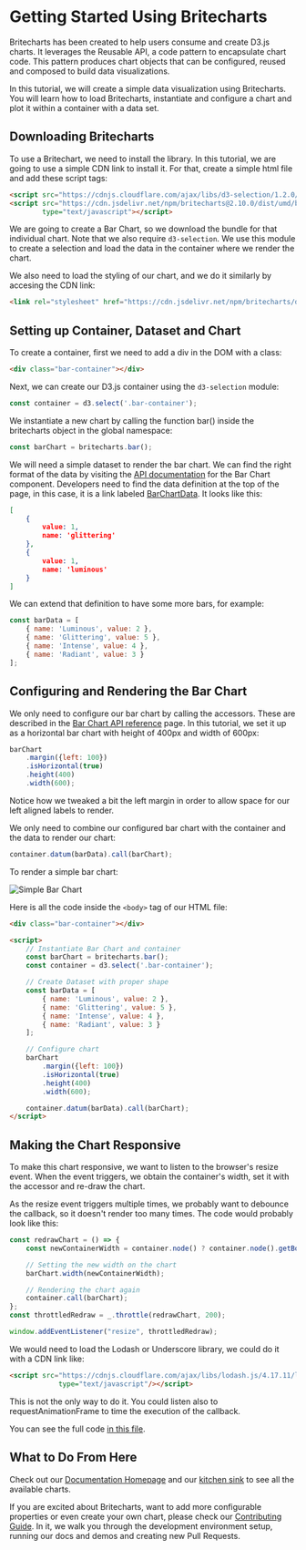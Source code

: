 # Getting Started Using Britecharts
Britecharts has been created to help users consume and create D3.js charts. It leverages the Reusable API, a code pattern to encapsulate chart code. This pattern produces chart objects that can be configured, reused and composed to build data visualizations.

In this tutorial, we will create a simple data visualization using Britecharts. You will learn how to load Britecharts, instantiate and configure a chart and plot it within a container with a data set.

## Downloading Britecharts
To use a Britechart, we need to install the library. In this tutorial, we are going to use a simple CDN link to install it. For that, create a simple html file and add these script tags:

```html
<script src="https://cdnjs.cloudflare.com/ajax/libs/d3-selection/1.2.0/d3-selection.js"></script>
<script src="https://cdn.jsdelivr.net/npm/britecharts@2.10.0/dist/umd/bar.min.js"
        type="text/javascript"></script>
```
We are going to create a Bar Chart, so we download the bundle for that individual chart. Note that we also require `d3-selection`. We use this module to create a selection and load the data in the container where we render the chart.

We also need to load the styling of our chart, and we do it similarly by accesing the CDN link:
```html
<link rel="stylesheet" href="https://cdn.jsdelivr.net/npm/britecharts/dist/css/britecharts.min.css" type="text/css" />
```

## Setting up Container, Dataset and Chart
To create a container, first we need to add a div in the DOM with a class:
```html
<div class="bar-container"></div>
```
Next, we can create our D3.js container using the `d3-selection` module:
```js
const container = d3.select('.bar-container');
```

We instantiate a new chart by calling the function bar() inside the britecharts object in the global namespace:

```js
const barChart = britecharts.bar();
```
We will need a simple dataset to render the bar chart. We can find the right format of the data by visiting the [API documentation][barChartAPI] for the Bar Chart component. Developers need to find the data definition at the top of the page, in this case, it is a link labeled [BarChartData][barChartDataSchema]. It looks like this:
```json
[
    {
        value: 1,
        name: 'glittering'
    },
    {
        value: 1,
        name: 'luminous'
    }
]
```
We can extend that definition to have some more bars, for example:
```js
const barData = [
    { name: 'Luminous', value: 2 },
    { name: 'Glittering', value: 5 },
    { name: 'Intense', value: 4 },
    { name: 'Radiant', value: 3 }
];
```

## Configuring and Rendering the Bar Chart
We only need to configure our bar chart by calling the accessors. These are described in the [Bar Chart API reference][barChartAPI] page. In this tutorial, we set it up as a horizontal bar chart with height of 400px and width of 600px:
```js
barChart
    .margin({left: 100})
    .isHorizontal(true)
    .height(400)
    .width(600);
```
Notice how we tweaked a bit the left margin in order to allow space for our left aligned labels to render.

We only need to combine our configured bar chart with the container and the data to render our chart:
```js
container.datum(barData).call(barChart);
```
To render a simple bar chart:

![Simple Bar Chart][barChartImg]

Here is all the code inside the `<body>` tag of our HTML file:
```html
<div class="bar-container"></div>

<script>
    // Instantiate Bar Chart and container
    const barChart = britecharts.bar();
    const container = d3.select('.bar-container');

    // Create Dataset with proper shape
    const barData = [
        { name: 'Luminous', value: 2 },
        { name: 'Glittering', value: 5 },
        { name: 'Intense', value: 4 },
        { name: 'Radiant', value: 3 }
    ];

    // Configure chart
    barChart
        .margin({left: 100})
        .isHorizontal(true)
        .height(400)
        .width(600);

    container.datum(barData).call(barChart);
</script>
```

## Making the Chart Responsive
To make this chart responsive, we want to listen to the browser's resize event. When the event triggers, we obtain the container's width, set it with the accessor and re-draw the chart.

As the resize event triggers multiple times, we probably want to debounce the callback, so it doesn't render too many times. The code would probably look like this:
```js
const redrawChart = () => {
    const newContainerWidth = container.node() ? container.node().getBoundingClientRect().width : false;

    // Setting the new width on the chart
    barChart.width(newContainerWidth);

    // Rendering the chart again
    container.call(barChart);
};
const throttledRedraw = _.throttle(redrawChart, 200);

window.addEventListener("resize", throttledRedraw);

```
We would need to load the Lodash or Underscore library, we could do it with a CDN link like:
```html
<script src="https://cdnjs.cloudflare.com/ajax/libs/lodash.js/4.17.11/lodash.min.js"
            type="text/javascript"/></script>
```

This is not the only way to do it. You could listen also to requestAnimationFrame to time the execution of the callback.

You can see the full code [in this file][simpleBarChartTutorialHTML].

## What to Do From Here
Check out our [Documentation Homepage][home] and our [kitchen sink][demos] to see all the available charts.

If you are excited about Britecharts, want to add more configurable properties or even create your own chart, please check our [Contributing Guide][contribute]. In it, we walk you through the development environment setup, running our docs and demos and creating new Pull Requests.

[home]: http://eventbrite.github.io/britecharts/
[demos]: http://eventbrite.github.io/britecharts/tutorial-kitchen-sink.html
[contribute]: https://github.com/eventbrite/britecharts/blob/master/.github/CONTRIBUTING.md
[barChartAPI]: http://eventbrite.github.io/britecharts/module-Bar.html
[barChartDataSchema]: http://eventbrite.github.io/britecharts/global.html#BarChartData
[barChartImg]: https://raw.githubusercontent.com/eventbrite/britecharts/master/src/doc/images/tutorials/simple-bar-chart.png
[simpleBarChartTutorialHTML]: https://github.com/eventbrite/britecharts/blob/master/src/doc/html/tutorial-simple-bar-chart.html

